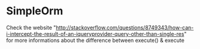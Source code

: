 # SimpleOrm

Check the website "http://stackoverflow.com/questions/8749343/how-can-i-intercept-the-result-of-an-iqueryprovider-query-other-than-single-res" for more informations about the difference between execute() & execute<TSource>
